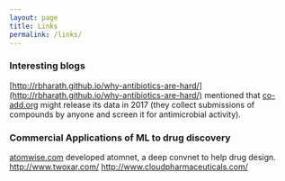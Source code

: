 ```yaml
---
layout: page
title: Links
permalink: /links/
---
```



### Interesting blogs

[http://rbharath.github.io/why-antibiotics-are-hard/](http://rbharath.github.io/why-antibiotics-are-hard/)
mentioned that [co-add.org](http://www.co-add.org/content/the-project) might release its data in 2017 (they collect submissions of compounds by anyone and screen it for antimicrobial activity).

### Commercial Applications of ML to drug discovery

[atomwise.com](www.atomwise.com) developed atomnet, a deep convnet to help drug design.
http://www.twoxar.com/
http://www.cloudpharmaceuticals.com/

